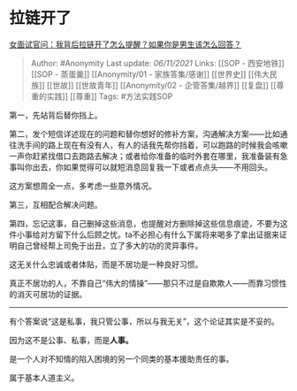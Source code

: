 # 拉链开了
[女面试官问：我背后拉链开了怎么提醒？如果你是男生该怎么回答？](https://www.zhihu.com/question/489881156/answer/2206824463)

> Author: #Anonymity 
Last update: *06/11/2021* 
Links: [[SOP - 西安地铁]] [[SOP - 蒸蛋羹]] [[Anonymity/01 - 家族答集/感谢]] [[世界史]] [[伟大民族]]  [[世故]] [[世故青年]] [[Anonymity/02 - 企管答集/越界]] [[复盘]] [[尊重的实践]] [[尊重]] 
Tags: #方法实践SOP

第一，先站背后替你挡上。

第二，发个短信详述现在的问题和替你想好的修补方案，沟通解决方案——比如通往洗手间的路上现在有没有人，有人的话我先帮你挡着，可以跑路的时候我会咳嗽一声你赶紧找借口去跑路去解决；或者给你准备的临时外套在哪里，我准备装有急事叫你出去，你如果觉得可以就短消息回复我一下或者点点头——不用回头。

这方案想周全一点，多考虑一些意外情况。

第三，互相配合解决问题。

第四，忘记这事，自己删掉这些消息，也提醒对方删除掉这些信息痕迹，不要为这件小事给对方留下什么后顾之忧。ta不必担心有什么下属将来喝多了拿出证据来证明自己曾经帮上司免于出丑，立了多大的功的灵异事件。

这无关什么忠诚或者体贴，而是不居功是一种良好习惯。

真正不居功的人，不靠自己“伟大的情操”——那只不过是自欺欺人——而靠习惯性的消灭可居功的证据。

---

有个答案说“这是私事，我只管公事，所以与我无关”，这个论证其实是不妥的。

因为这不是公事、私事，而是**人事。**

是一个人对不知情的陷入困境的另一个同类的基本援助责任的事。

属于基本人道主义。

  
  

